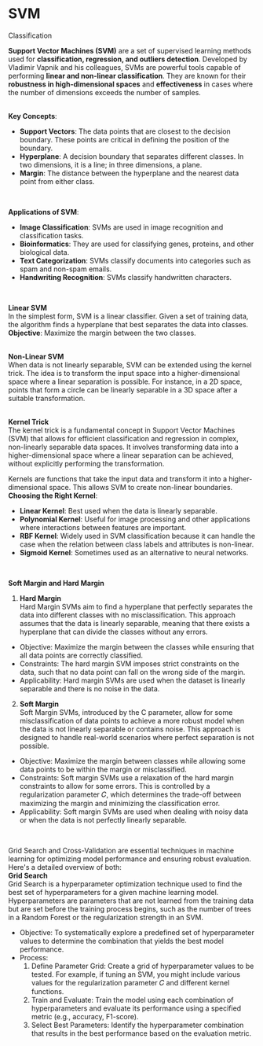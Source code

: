 # SVM
Classification 
<br/>

**Support Vector Machines (SVM)** are a set of supervised learning methods used for **classification, regression, and outliers detection**. Developed by Vladimir Vapnik and his colleagues, SVMs are powerful tools capable of performing **linear and non-linear classification**. They are known for their **robustness in high-dimensional spaces** and **effectiveness** in cases where the number of dimensions exceeds the number of samples. <br/>
<br/>

**Key Concepts**:
* **Support Vectors**: The data points that are closest to the decision boundary. These points are critical in defining the position of the boundary.
* **Hyperplane**: A decision boundary that separates different classes. In two dimensions, it is a line; in three dimensions, a plane.
* **Margin**: The distance between the hyperplane and the nearest data point from either class. <br/>
<br/>

**Applications of SVM**:
* **Image Classification**: SVMs are used in image recognition and classification tasks.
* **Bioinformatics**: They are used for classifying genes, proteins, and other biological data.
* **Text Categorization**: SVMs classify documents into categories such as spam and non-spam emails.
* **Handwriting Recognition**: SVMs classify handwritten characters. <br/>
<br/>

**Linear SVM** <br/>
In the simplest form, SVM is a linear classifier. Given a set of training data, the algorithm finds a hyperplane that best separates the data into classes. <br/>
**Objective**: Maximize the margin between the two classes. <br/>
<br/>

**Non-Linear SVM** <br/>
When data is not linearly separable, SVM can be extended using the kernel trick. The idea is to transform the input space into a higher-dimensional space where a linear separation is possible.
For instance, in a 2D space, points that form a circle can be linearly separable in a 3D space after a suitable transformation. <br/>
<br/>

**Kernel Trick** <br/>
The kernel trick is a fundamental concept in Support Vector Machines (SVM) that allows for efficient classification and regression in complex, non-linearly separable data spaces. It involves transforming data into a higher-dimensional space where a linear separation can be achieved, without explicitly performing the transformation. <br/>

Kernels are functions that take the input data and transform it into a higher-dimensional space. This allows SVM to create non-linear boundaries. <br/>
**Choosing the Right Kernel**:
* **Linear Kernel**: Best used when the data is linearly separable.
* **Polynomial Kernel**: Useful for image processing and other applications where interactions between features are important.
* **RBF Kernel**: Widely used in SVM classification because it can handle the case when the relation between class labels and attributes is non-linear.
* **Sigmoid Kernel**: Sometimes used as an alternative to neural networks. <br/>
<br/>

**Soft Margin and Hard Margin** <br/>
1. **Hard Margin** <br/>
Hard Margin SVMs aim to find a hyperplane that perfectly separates the data into different classes with no misclassification. This approach assumes that the data is linearly separable, meaning that there exists a hyperplane that can divide the classes without any errors. <br/>

* Objective: Maximize the margin between the classes while ensuring that all data points are correctly classified.
* Constraints: The hard margin SVM imposes strict constraints on the data, such that no data point can fall on the wrong side of the margin.
* Applicability: Hard margin SVMs are used when the dataset is linearly separable and there is no noise in the data. <br/>

2. **Soft Margin** <br/>
Soft Margin SVMs, introduced by the C parameter, allow for some misclassification of data points to achieve a more robust model when the data is not linearly separable or contains noise. This approach is designed to handle real-world scenarios where perfect separation is not possible. <br/>

* Objective: Maximize the margin between classes while allowing some data points to be within the margin or misclassified.
* Constraints: Soft margin SVMs use a relaxation of the hard margin constraints to allow for some errors. This is controlled by a regularization parameter 
𝐶, which determines the trade-off between maximizing the margin and minimizing the classification error.
* Applicability: Soft margin SVMs are used when dealing with noisy data or when the data is not perfectly linearly separable. <br/>
<br/>

Grid Search and Cross-Validation are essential techniques in machine learning for optimizing model performance and ensuring robust evaluation. Here's a detailed overview of both: <br/>
**Grid Search** <br/>
Grid Search is a hyperparameter optimization technique used to find the best set of hyperparameters for a given machine learning model. Hyperparameters are parameters that are not learned from the training data but are set before the training process begins, such as the number of trees in a Random Forest or the regularization strength in an SVM. <br/>
* Objective: To systematically explore a predefined set of hyperparameter values to determine the combination that yields the best model performance.
* Process:
   1. Define Parameter Grid: Create a grid of hyperparameter values to be tested. For example, if tuning an SVM, you might include various values for the regularization parameter 
𝐶 and different kernel functions.
   2. Train and Evaluate: Train the model using each combination of hyperparameters and evaluate its performance using a specified metric (e.g., accuracy, F1-score).
   3. Select Best Parameters: Identify the hyperparameter combination that results in the best performance based on the evaluation metric.

 




